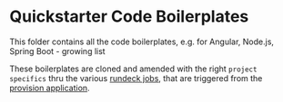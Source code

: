 # Quickstarter Code Boilerplates

This folder contains all the code boilerplates, e.g. for Angular, Node.js, Spring Boot - growing list

These boilerplates are cloned and amended with the right `project specifics` thru the 
various [rundeck jobs](https://github.com/opendevstack/ods-project-quickstarters/tree/master/rundeck-jobs), 
that are triggered from the [provision application](https://github.com/opendevstack/ods-provisioning-app).
